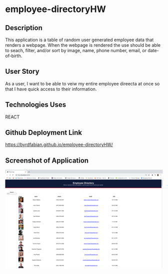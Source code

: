 # employee-directoryHW

## Description
This application is a table of random user generated employee data that renders a webpage.
When the webpage is rendered the use should be able to seach, filter, and/or sort by image, name,
phone number, email, or date-of-birth.

## User Story
As a user, I want to be able to veiw my entire employee direecta at once so that I have
quick access to their information.
## Technologies Uses

REACT

## Github Deployment Link

https://byrdfabian.github.io/employee-directoryHW/

## Screenshot of Application

![](images/Employee_directory.png)
